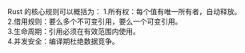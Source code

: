 Rust 的核心规则可以概括为：
1.所有权：每个值有唯一所有者，自动释放。  
2.借用规则：要么多个不可变引用，要么一个可变引用。  
3.生命周期：引用必须在有效范围内使用。  
4.并发安全：编译期杜绝数据竞争。  
